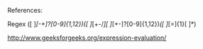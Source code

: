 References:

Regex
([ ]*[-+]?[0-9]{1,12})([ ]*[+-/*][ ]*[+-]?[0-9]{1,12})*([ ]*[=]{1}[ ]*)

http://www.geeksforgeeks.org/expression-evaluation/
